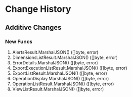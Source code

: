 # Change History

## Additive Changes

### New Funcs

1. AlertsResult.MarshalJSON() ([]byte, error)
1. DimensionsListResult.MarshalJSON() ([]byte, error)
1. ErrorDetails.MarshalJSON() ([]byte, error)
1. ExportExecutionListResult.MarshalJSON() ([]byte, error)
1. ExportListResult.MarshalJSON() ([]byte, error)
1. OperationDisplay.MarshalJSON() ([]byte, error)
1. OperationListResult.MarshalJSON() ([]byte, error)
1. ViewListResult.MarshalJSON() ([]byte, error)
